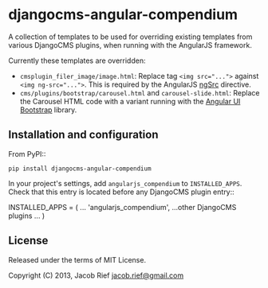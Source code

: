 djangocms-angular-compendium
============================

A collection of templates to be used for overriding existing templates from various DjangoCMS
plugins, when running with the AngularJS framework.

Currently these templates are overridden:

* ``cmsplugin_filer_image/image.html``: Replace tag ``<img src="...">`` against ``<img ng-src="...">``.
  This is required by the AngularJS [ngSrc](http://docs.angularjs.org/api/ng.directive:ngSrc)
  directive.
* ``cms/plugins/bootstrap/carousel.html`` and ``carousel-slide.html``: Replace the Carousel HTML
  code with a variant running with the [Angular UI Bootstrap](http://angular-ui.github.io/bootstrap/#/carousel)
  library.

Installation and configuration
------------
From PyPI::

	pip install djangocms-angular-compendium

In your project's settings, add ``angularjs_compendium`` to ``INSTALLED_APPS``. Check that this
entry is located before any DjangoCMS plugin entry::

  INSTALLED_APPS = (
      ...
      'angularjs_compendium',
      ...other DjangoCMS plugins
      ...
  )

License
-------
Released under the terms of MIT License.

Copyright (C) 2013, Jacob Rief <jacob.rief@gmail.com>
